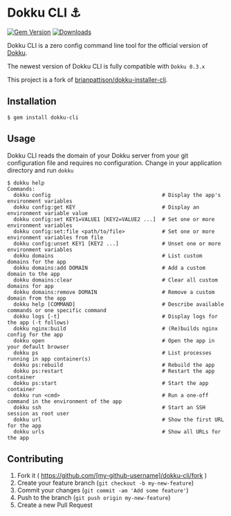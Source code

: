 # Dokku CLI :anchor:

[![Gem Version](https://badge.fury.io/rb/dokku-cli.svg)](http://badge.fury.io/rb/dokku-cli)
[![Downloads](http://ruby-gem-downloads-badge.herokuapp.com/dokku-cli?type=total)](http://badge.fury.io/rb/dokku-cli)

Dokku CLI is a zero config command line tool for the official version of [Dokku](https://github.com/progrium/dokku).

The newest version of Dokku CLI is fully compatible with  ```Dokku 0.3.x```

This project is a fork of [brianpattison/dokku-installer-cli](https://github.com/brianpattison/dokku-installer-cli).

## Installation
```
$ gem install dokku-cli
```

## Usage

Dokku CLI reads the domain of your Dokku server from your git configuration file and requires no configuration. Change in your application directory and run ``dokku``

```
$ dokku help
Commands:
  dokku config                                    # Display the app's environment variables
  dokku config:get KEY                            # Display an environment variable value
  dokku config:set KEY1=VALUE1 [KEY2=VALUE2 ...]  # Set one or more environment variables
  dokku config:set:file <path/to/file>            # Set one or more environment variables from file
  dokku config:unset KEY1 [KEY2 ...]              # Unset one or more environment variables
  dokku domains                                   # List custom domains for the app
  dokku domains:add DOMAIN                        # Add a custom domain to the app
  dokku domains:clear                             # Clear all custom domains for app
  dokku domains:remove DOMAIN                     # Remove a custom domain from the app
  dokku help [COMMAND]                            # Describe available commands or one specific command
  dokku logs [-t]                                 # Display logs for the app (-t follows)
  dokku nginx:build                               # (Re)builds nginx config for the app
  dokku open                                      # Open the app in your default browser
  dokku ps                                        # List processes running in app container(s)
  dokku ps:rebuild                                # Rebuild the app
  dokku ps:restart                                # Restart the app container
  dokku ps:start                                  # Start the app container
  dokku run <cmd>                                 # Run a one-off command in the environment of the app
  dokku ssh                                       # Start an SSH session as root user
  dokku url                                       # Show the first URL for the app
  dokku urls                                      # Show all URLs for the app

```

## Contributing

1. Fork it ( https://github.com/[my-github-username]/dokku-cli/fork )
2. Create your feature branch (`git checkout -b my-new-feature`)
3. Commit your changes (`git commit -am 'Add some feature'`)
4. Push to the branch (`git push origin my-new-feature`)
5. Create a new Pull Request

